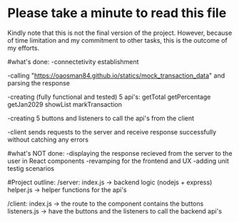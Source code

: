 # Please take a minute to read this file

Kindly note that this is not the final version of the project. However, because of time limitation and my commitment to other tasks, this is the outcome of my efforts.

#what's done:
-connectetivity establishment

-calling "https://oaosman84.github.io/statics/mock_transaction_data" and parsing the response

-creating (fully functional and tested) 5 api's:
getTotal
getPercentage 
getJan2029
showList
markTransaction

-creating 5 buttons and listeners to call the api's from the client

-client sends requests to the server and receive response successfully without catching any errors

#what's NOT done:
-displaying the response recieved from the server to the user in React components
-revamping for the frontend and UX
-adding unit testig scenarios

#Project outline:
/server:
index.js -> backend logic (nodejs + express)
helper.js -> helper functions for the api's

/client:
index.js -> the route to the component contains the buttons
listeners.js -> have the buttons and the listeners to call the backend api's

